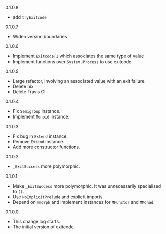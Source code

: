 0.1.0.8

* add `tryExitcode`

0.1.0.7

* Widen version boundaries

0.1.0.6

* Implement `ExitcodeT1` which associates the same type of value
* Implement functions over `System.Process` to use exitcode

0.1.0.5

* Large refactor, involving an associated value with an exit failure.
* Delete nix
* Delete Travis CI

0.1.0.4

* Fix `Semigroup` instance.
* Implement `Monoid` instance.

0.1.0.3

* Fix bug in `Extend` instance.
* Remove `Extend` instance.
* Add more constructor functions.

0.1.0.2

* `_ExitSuccess` more polymorphic.

0.1.0.1

* Make `_ExitSuccess` more polymorphic. It was unnecessarily specialised to `()`.
* Use `NoImplicitPrelude` and explicit imports.
* Depend on `mmorph` and implement instances for `MFunctor` and `MMonad`.

0.1.0.0

* This change log starts.
* The initial version of exitcode.

